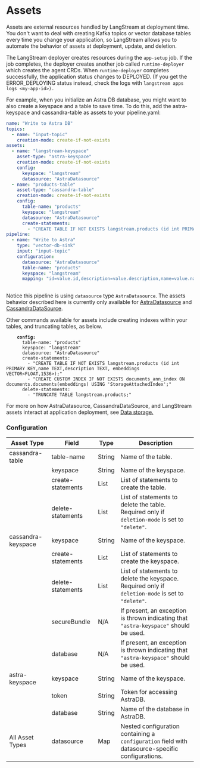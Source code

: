 # Assets

Assets are external resources handled by LangStream at deployment time. You don't want to deal with creating Kafka topics or vector database tables every time you change your application, so LangStream allows you to automate the behavior of assets at deployment, update, and deletion.

The LangStream deployer creates resources during the `app-setup` job. If the job completes, the deployer creates another job called `runtime-deployer` which creates the agent CRDs. When `runtime-deployer` completes successfully, the application status changes to DEPLOYED. (If you get the ERROR\_DEPLOYING status instead, check the logs with `langstream apps logs <my-app-id>).`

For example, when you initialize an Astra DB database, you might want to also create a keyspace and a table to save time. To do this, add the astra-keyspace and cassandra-table as assets to your pipeline.yaml:

```yaml
name: "Write to Astra DB"
topics:
  - name: "input-topic"
    creation-mode: create-if-not-exists
assets:
  - name: "langstream-keyspace"
    asset-type: "astra-keyspace"
    creation-mode: create-if-not-exists
    config:
      keyspace: "langstream"
      datasource: "AstraDatasource"
  - name: "products-table"
    asset-type: "cassandra-table"
    creation-mode: create-if-not-exists
    config:
      table-name: "products"
      keyspace: "langstream"
      datasource: "AstraDatasource"
      create-statements:
        - "CREATE TABLE IF NOT EXISTS langstream.products (id int PRIMARY KEY,name TEXT,description TEXT);"
pipeline:
  - name: "Write to Astra"
    type: "vector-db-sink"
    input: "input-topic"
    configuration:
      datasource: "AstraDatasource"
      table-name: "products"
      keyspace: "langstream"
      mapping: "id=value.id,description=value.description,name=value.name"
      
```

Notice this pipeline is using `datasource` type `AstraDatasource`. The assets behavior described here is currently only available for [AstraDatasource](../configuration-resources/data-storage/astra.md) and [CassandraDataSource](../configuration-resources/data-storage/cassandra.md).

Other commands available for assets include creating indexes within your tables, and truncating tables, as below.

<pre class="language-yaml"><code class="lang-yaml"><strong>    config:
</strong>      table-name: "products"
      keyspace: "langstream"
      datasource: "AstraDatasource"
      create-statements:
        - "CREATE TABLE IF NOT EXISTS langstream.products (id int PRIMARY KEY,name TEXT,description TEXT, embeddings VECTOR&#x3C;FLOAT,1536>);"
        - "CREATE CUSTOM INDEX IF NOT EXISTS documents_ann_index ON documents.documents(embeddings) USING 'StorageAttachedIndex';"
      delete-statements:
        - "TRUNCATE TABLE langstream.products;"
</code></pre>

For more on how AstraDatasource, CassandraDataSource, and LangStream assets interact at application deployment, see [Data storage.](../configuration-resources/data-storage/)

### Configuration

<table data-full-width="true"><thead><tr><th>Asset Type</th><th>Field</th><th>Type</th><th>Description</th></tr></thead><tbody><tr><td>cassandra-table</td><td>table-name</td><td>String</td><td>Name of the table.</td></tr><tr><td></td><td>keyspace</td><td>String</td><td>Name of the keyspace.</td></tr><tr><td></td><td>create-statements</td><td>List</td><td>List of statements to create the table.</td></tr><tr><td></td><td>delete-statements</td><td>List</td><td>List of statements to delete the table. Required only if <code>deletion-mode</code> is set to <code>"delete"</code>.</td></tr><tr><td>cassandra-keyspace</td><td>keyspace</td><td>String</td><td>Name of the keyspace.</td></tr><tr><td></td><td>create-statements</td><td>List</td><td>List of statements to create the keyspace.</td></tr><tr><td></td><td>delete-statements</td><td>List</td><td>List of statements to delete the keyspace. Required only if <code>deletion-mode</code> is set to <code>"delete"</code>.</td></tr><tr><td></td><td>secureBundle</td><td>N/A</td><td>If present, an exception is thrown indicating that <code>"astra-keyspace"</code> should be used.</td></tr><tr><td></td><td>database</td><td>N/A</td><td>If present, an exception is thrown indicating that <code>"astra-keyspace"</code> should be used.</td></tr><tr><td>astra-keyspace</td><td>keyspace</td><td>String</td><td>Name of the keyspace.</td></tr><tr><td></td><td>token</td><td>String</td><td>Token for accessing AstraDB.</td></tr><tr><td></td><td>database</td><td>String</td><td>Name of the database in AstraDB.</td></tr><tr><td>All Asset Types</td><td>datasource</td><td>Map</td><td>Nested configuration containing a <code>configuration</code> field with datasource-specific configurations.</td></tr></tbody></table>
